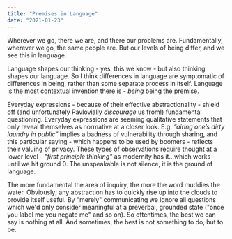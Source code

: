 ```yaml
---
title: "Premises in Language"
date: "2021-01-23"
---
```


Wherever we go, there we are, and there our problems are. Fundamentally, wherever we go, the same people are. But our levels of being differ, and we see this in language.

Language shapes our thinking - yes, this we know - but also thinking shapes our language. So I think differences in language are symptomatic of differences in being, rather than some separate process in itself. Language is the most contextual invention there is - _being_ being the premise.

Everyday expressions - because of their effective abstractionality - shield off (and unfortunately Pavlovially _discourage_ us from!) fundamental questioning. Everyday expressions are seeming qualitative statements that only reveal themselves as normative at a closer look. E.g. _“airing one’s dirty laundry in public”_ implies a badness of vulnerability through sharing, and this particular saying - which happens to be used by boomers - reflects their valuing of privacy. These types of observations require thought at a lower level - _"first principle thinking"_ as modernity has it...which works - until we hit ground 0. The unspeakable is not silence, it is the ground of language.

The more fundamental the area of inquiry, the more the word muddies the water. Obviously; any abstraction has to quickly rise up into the clouds to provide itself useful. By "merely" communicating we ignore all questions which we'd only consider meaningful at a preverbal, grounded state ("once you label me you negate me" and so on). So oftentimes, the best we can say is nothing at all. And sometimes, the best is not something to do, but to be.
